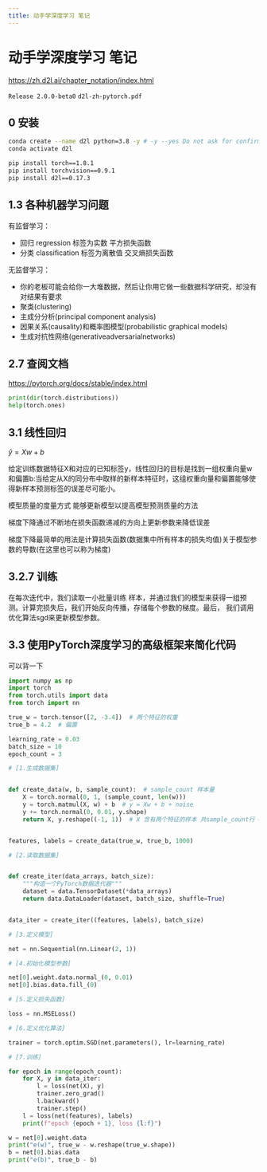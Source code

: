 ```yaml
---
title: 动手学深度学习 笔记
---
```


# 动手学深度学习 笔记

<https://zh.d2l.ai/chapter_notation/index.html>

`Release 2.0.0-beta0` `d2l-zh-pytorch.pdf`

## 0 安装

```sh
conda create --name d2l python=3.8 -y # -y --yes Do not ask for confirmation.
conda activate d2l

pip install torch==1.8.1
pip install torchvision==0.9.1
pip install d2l==0.17.3
```

## 1.3 各种机器学习问题

有监督学习：

- 回归 regression 标签为实数 平方损失函数
- 分类 classification 标签为离散值 交叉熵损失函数

无监督学习：

- 你的老板可能会给你一大堆数据，然后让你用它做一些数据科学研究，却没有 对结果有要求
- 聚类(clustering)
- 主成分分析(principal component analysis)
- 因果关系(causality)和概率图模型(probabilistic graphical models)
- 生成对抗性网络(generativeadversarialnetworks)

## 2.7 查阅文档

https://pytorch.org/docs/stable/index.html

```py
print(dir(torch.distributions))
help(torch.ones)
```

## 3.1 线性回归

$\hat{y} = X w + b$

给定训练数据特征X和对应的已知标签y，线性回归的目标是找到一组权重向量w和偏置b:当给定从X的同分布中取样的新样本特征时，这组权重向量和偏置能够使得新样本预测标签的误差尽可能小。

模型质量的度量方式
能够更新模型以提高模型预测质量的方法

梯度下降通过不断地在损失函数递减的方向上更新参数来降低误差

梯度下降最简单的用法是计算损失函数(数据集中所有样本的损失均值)关于模型参数的导数(在这里也可以称为梯度)

## 3.2.7 训练

在每次迭代中，我们读取一小批量训练 样本，并通过我们的模型来获得一组预测。计算完损失后，我们开始反向传播，存储每个参数的梯度。最后， 我们调用优化算法sgd来更新模型参数。

## 3.3 使用PyTorch深度学习的高级框架来简化代码

可以背一下

```py
import numpy as np
import torch
from torch.utils import data
from torch import nn

true_w = torch.tensor([2, -3.4])  # 两个特征的权重
true_b = 4.2  # 偏置

learning_rate = 0.03
batch_size = 10
epoch_count = 3

# [1.生成数据集]


def create_data(w, b, sample_count):  # sample_count 样本量
    X = torch.normal(0, 1, (sample_count, len(w)))
    y = torch.matmul(X, w) + b  # y = Xw + b + noise
    y += torch.normal(0, 0.01, y.shape)
    return X, y.reshape((-1, 1))  # X 含有两个特征的样本 共sample_count行 # y 样本的值


features, labels = create_data(true_w, true_b, 1000)

# [2.读取数据集]


def create_iter(data_arrays, batch_size):
    """构造一个PyTorch数据迭代器"""
    dataset = data.TensorDataset(*data_arrays)
    return data.DataLoader(dataset, batch_size, shuffle=True)


data_iter = create_iter((features, labels), batch_size)

# [3.定义模型]

net = nn.Sequential(nn.Linear(2, 1))

# [4.初始化模型参数]

net[0].weight.data.normal_(0, 0.01)
net[0].bias.data.fill_(0)

# [5.定义损失函数]

loss = nn.MSELoss()

# [6.定义优化算法]

trainer = torch.optim.SGD(net.parameters(), lr=learning_rate)

# [7.训练]

for epoch in range(epoch_count):
    for X, y in data_iter:
        l = loss(net(X), y)
        trainer.zero_grad()
        l.backward()
        trainer.step()
    l = loss(net(features), labels)
    print(f"epoch {epoch + 1}, loss {l:f}")

w = net[0].weight.data
print("e(w)", true_w - w.reshape(true_w.shape))
b = net[0].bias.data
print("e(b)", true_b - b)
```
